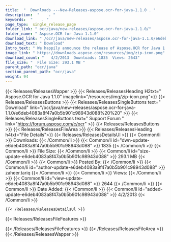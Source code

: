 ```yaml
---
title:  "  Downloads ---New-Releases-aspose.ocr-for-java-1.1.0 . " 
description:  "    . " 
keywords:  "    . " 
page_type:  single_release_page
folder_link: " ocr/java/new-releases/aspose.ocr-for-java-1.1.0/"
folder_name: " Aspose.OCR for Java 1.1.0"
download_link: " /ocr/java/new-releases/aspose.ocr-for-java-1.1.0/e6deb4083a8f47a0b5b901c98943d088"
download_text: " Download"
Intro_text: " We happily announce the release of Aspose.OCR for Java 1.1.0. Aspose.OCR for Jav..."
image_link: " https://downloads.aspose.com/resources/img/zip-icon.png"
download_count: "   4/2/2013  Downloads: 1835  Views: 2643"
file_size: "  File Size: 293.1 MB "
parent_path: "ocr/java"
section_parent_path: "ocr/java"
weight: 94 
---
```


{{< Releases/ReleasesWapper >}}
  {{< Releases/ReleasesHeading H2txt=" Aspose.OCR for Java 1.1.0" imagelink="/resources/img/zip-icon.png">}}
  {{< Releases/ReleasesButtons >}}
    {{< Releases/ReleasesSingleButtons text=" Download" link="/ocr/java/new-releases/aspose.ocr-for-java-1.1.0/e6deb4083a8f47a0b5b901c98943d088%20%20" >}}
    {{< Releases/ReleasesSingleButtons text=" Support Forum " link="https://forum.aspose.com/c/ocr" >}}
  {{< Releases/ReleasesButtons >}}
  {{< Releases/ReleasesFileArea >}}
    {{< Releases/ReleasesHeading h4txt="File Details">}}
    {{< Releases/ReleasesDetailsUl >}}
            {{< Common/li  >}} Downloads: {{< /Common/li >}} 
      {{< Common/li id="dwn-update-e6deb4083a8f47a0b5b901c98943d088" >}} 1835 {{< /Common/li >}} 
      {{< Common/li  >}} File Size: {{< /Common/li >}} 
      {{< Common/li id="size-update-e6deb4083a8f47a0b5b901c98943d088" >}} 293.1 MB {{< /Common/li >}} 
      {{< Common/li  >}} Posted By: {{< /Common/li >}} 
      {{< Common/li id="author-update-e6deb4083a8f47a0b5b901c98943d088" >}} zaheer.tariq {{< /Common/li >}} 
      {{< Common/li  >}} Views: {{< /Common/li >}} 
      {{< Common/li id="view-update-e6deb4083a8f47a0b5b901c98943d088" >}} 2644 {{< /Common/li >}} 
      {{< Common/li  >}} Date Added: {{< /Common/li >}} 
      {{< Common/li id="added-update-e6deb4083a8f47a0b5b901c98943d088" >}} 4/2/2013 {{< /Common/li >}} 

    {{< /Releases/ReleasesDetailsUl >}}

  {{< Releases/ReleasesFileFeatures >}}
      
  {{< /Releases/ReleasesFileFeatures >}}
 {{< /Releases/ReleasesFileArea >}}
{{< /Releases/ReleasesWapper >}}


